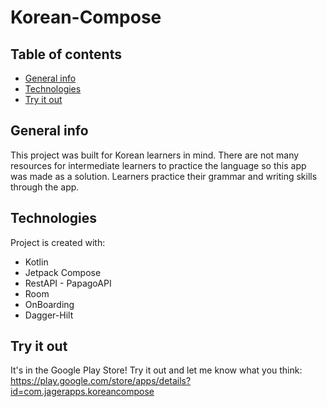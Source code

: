 # Korean-Compose
## Table of contents
* [General info](#general-info)
* [Technologies](#technologies)
* [Try it out](#try-it-out)

## General info
This project was built for Korean learners in mind. There are not many resources for intermediate learners to practice the language so this app was made as a solution. Learners practice their grammar and writing skills through the app. 
	
## Technologies
Project is created with:
* Kotlin
* Jetpack Compose
* RestAPI - PapagoAPI
* Room
* OnBoarding
* Dagger-Hilt
	
## Try it out
It's in the Google Play Store! Try it out and let me know what you think:
https://play.google.com/store/apps/details?id=com.jagerapps.koreancompose 
